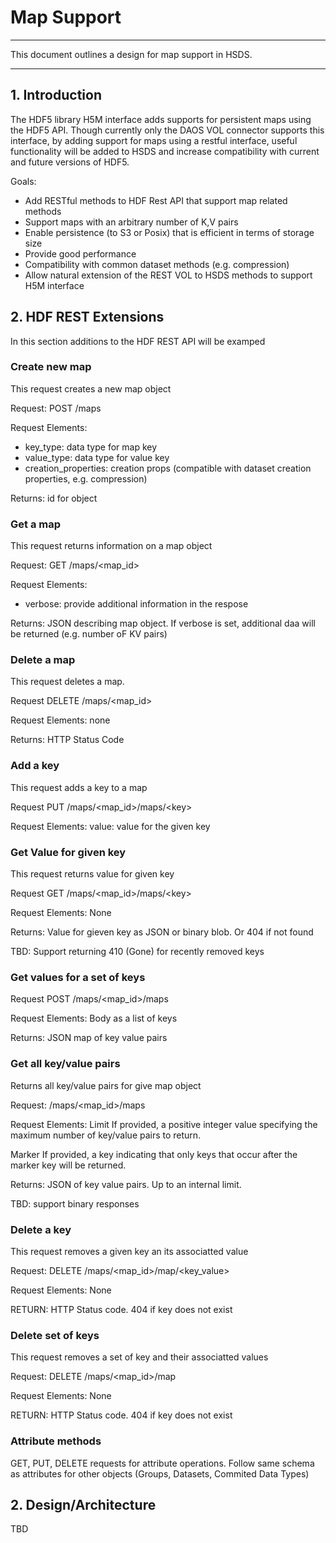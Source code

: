 # Map Support

------

This document outlines a design for map support in HSDS.

------

## 1. Introduction

The HDF5 library H5M interface adds supports for persistent maps using the HDF5 API.  Though currently only the DAOS VOL connector supports this interface, by adding support for maps using a restful interface, useful functionality will be added to HSDS and increase compatibility with current and future versions of HDF5.

Goals:

* Add RESTful methods to HDF Rest API that support map related methods
* Support maps with an arbitrary number of K,V pairs
* Enable persistence (to S3 or Posix) that is efficient in terms of storage size
* Provide good performance
* Compatibility with common dataset methods (e.g. compression)
* Allow natural extension of the REST VOL to HSDS methods to support H5M interface


## 2. HDF REST Extensions

In this section additions to the HDF REST API will be examped

### Create new map

This request creates a new map object

Request: POST /maps

Request Elements:

* key_type: data type for map key
* value_type: data type for value key
* creation_properties: creation props (compatible with dataset creation properties, e.g. compression)

Returns: id for object

### Get a map

This request returns information on a map object

Request: GET /maps/&lt;map_id&gt;

Request Elements:

* verbose: provide additional information in the respose

Returns: JSON describing map object.  If verbose is set, additional daa will be returned (e.g. number oF KV pairs)

### Delete a map

This request deletes a map. 

Request DELETE /maps/&lt;map_id&gt;

Request Elements: 
  none

Returns: HTTP Status Code

### Add a key

This request adds a key to a map

Request PUT /maps/&lt;map_id&gt;/maps/&lt;key&gt;

Request Elements:
  value: value for the given key

### Get Value for given key

This request returns value for given key

Request GET /maps/&lt;map_id&gt;/maps/&lt;key&gt;

Request Elements:
  None

Returns:
  Value for gieven key as JSON or binary blob.  Or 404 if not found

TBD: Support returning 410 (Gone) for recently removed keys

### Get values for a set of keys

Request POST /maps/&lt;map_id&gt;/maps

Request Elements:
  Body as a list of keys

Returns:
   JSON map of key value pairs

### Get all key/value pairs

Returns all key/value pairs for give map object

Request: /maps/&lt;map_id&gt;/maps

Request Elements:
   Limit If provided, a positive integer value specifying the maximum number of key/value pairs to return.

Marker If provided, a key indicating that only keys that occur after the marker key will be returned.

Returns: JSON of key value pairs.  Up to an internal limit.

TBD: support binary responses

### Delete a key

This request removes a given key an its associatted value

Request: DELETE /maps/&lt;map_id&gt;/map/&lt;key_value&gt;

Request Elements:
  None

RETURN: HTTP Status code.  404 if key does not exist

### Delete set of keys

This request removes a set of key and their associatted values

Request: DELETE /maps/&lt;map_id&gt;/map

Request Elements:
  None

RETURN: HTTP Status code.  404 if key does not exist

### Attribute methods

  GET, PUT, DELETE requests for attribute operations.  Follow same schema as attributes for other objects (Groups, Datasets, Commited Data Types)



## 2. Design/Architecture

TBD